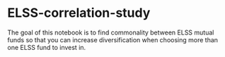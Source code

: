# ELSS-correlation-study
The goal of this notebook is to find commonality between ELSS mutual funds so that you can increase diversification when choosing more than one ELSS fund to invest in.
